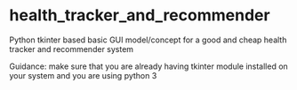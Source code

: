 # health_tracker_and_recommender
Python tkinter based basic GUI model/concept for a good and cheap health tracker and recommender system

Guidance:
  make sure that you are already having tkinter module installed on your system and you are using python 3
